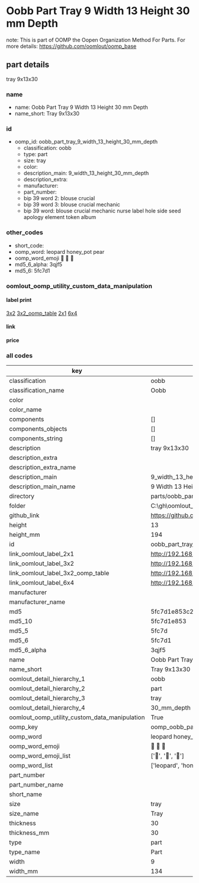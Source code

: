 # Oobb Part Tray 9 Width 13 Height 30 mm Depth  

note: This is part of OOMP the Oopen Organization Method For Parts. For more details: https://github.com/oomlout/oomp_base

##  part details
  



tray 9x13x30



### name
* name: Oobb Part Tray 9 Width 13 Height 30 mm Depth
* name_short: Tray 9x13x30 
### id
* oomp_id: oobb_part_tray_9_width_13_height_30_mm_depth
  * classification: oobb
  * type: part
  * size: tray
  * color: 
  * description_main: 9_width_13_height_30_mm_depth
  * description_extra: 
  * manufacturer: 
  * part_number: 
  * bip 39 word 2: blouse crucial
  * bip 39 word 3: blouse crucial mechanic
  * bip 39 word: blouse crucial mechanic nurse label hole side seed apology element token album

### other_codes
* short_code: 
* oomp_word: leopard honey_pot pear
* oomp_word_emoji :leopard: :honey_pot: :pear:
* md5_6_alpha: 3qjf5
* md5_6: 5fc7d1






### oomlout_oomp_utility_custom_data_manipulation
#### label print
[3x2](http://192.168.1.245:1112/?label=oomp%203qjf5)
[3x2_oomp_table](http://192.168.1.108:1112/?label=oomp%203qjf5)
[2x1](http://192.168.1.242:1112/?label=oomp%203qjf5)
[6x4](http://192.168.1.55:1112/?label=oomp%203qjf5)    

#### link

                              

#### price







### all codes 
| key | value |  
| --- | --- |  
| classification | oobb |  
| classification_name | Oobb |  
| color |  |  
| color_name |  |  
| components | [] |  
| components_objects | [] |  
| components_string | [] |  
| description | tray 9x13x30 |  
| description_extra |  |  
| description_extra_name |  |  
| description_main | 9_width_13_height_30_mm_depth |  
| description_main_name | 9 Width 13 Height 30 mm Depth |  
| directory | parts/oobb_part_tray_9_width_13_height_30_mm_depth |  
| folder | C:\gh\oomlout_oobb_version_4_generated_parts\parts\oobb_part_tray_9_width_13_height_30_mm_depth |  
| github_link | https://github.com/oomlout/oomlout_oomp_part_src/tree/main/parts/oobb_part_tray_9_width_13_height_30_mm_depth |  
| height | 13 |  
| height_mm | 194 |  
| id | oobb_part_tray_9_width_13_height_30_mm_depth |  
| link_oomlout_label_2x1 | http://192.168.1.242:1112/?label=oomp%203qjf5 |  
| link_oomlout_label_3x2 | http://192.168.1.245:1112/?label=oomp%203qjf5 |  
| link_oomlout_label_3x2_oomp_table | http://192.168.1.108:1112/?label=oomp%203qjf5 |  
| link_oomlout_label_6x4 | http://192.168.1.55:1112/?label=oomp%203qjf5 |  
| manufacturer |  |  
| manufacturer_name |  |  
| md5 | 5fc7d1e853c2f8fdb2be1979144d18c1 |  
| md5_10 | 5fc7d1e853 |  
| md5_5 | 5fc7d |  
| md5_6 | 5fc7d1 |  
| md5_6_alpha | 3qjf5 |  
| name | Oobb Part Tray 9 Width 13 Height 30 mm Depth |  
| name_short | Tray 9x13x30  |  
| oomlout_detail_hierarchy_1 | oobb |  
| oomlout_detail_hierarchy_2 | part |  
| oomlout_detail_hierarchy_3 | tray |  
| oomlout_detail_hierarchy_4 | 30_mm_depth |  
| oomlout_oomp_utility_custom_data_manipulation | True |  
| oomp_key | oomp_oobb_part_tray_9_width_13_height_30_mm_depth |  
| oomp_word | leopard honey_pot pear |  
| oomp_word_emoji | :leopard: :honey_pot: :pear: |  
| oomp_word_emoji_list | [':leopard:', ':honey_pot:', ':pear:'] |  
| oomp_word_list | ['leopard', 'honey_pot', 'pear'] |  
| part_number |  |  
| part_number_name |  |  
| short_name |  |  
| size | tray |  
| size_name | Tray |  
| thickness | 30 |  
| thickness_mm | 30 |  
| type | part |  
| type_name | Part |  
| width | 9 |  
| width_mm | 134 |  
